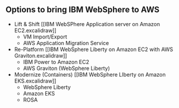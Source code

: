 

## Options to bring IBM WebSphere to AWS
 * Lift & Shift [[IBM WebSPhere Application server on Amazon EC2.excalidraw]]
	 * VM Import/Export
	 * AWS Application Migration Service
* Re-Platform [[IBM WebSphere Liberty on Amazon EC2 with AWS Graviton.excalidraw]]
	 * IBM Power to Amazon EC2
	 * AWS Graviton (WebSphere Liberty)
* Modernize (Containers) [[IBM WebSphere LIberty on Amazon EKS.excalidraw]]
	 * WebSphere Liberty
	 * Amazon EKS
	 * ROSA